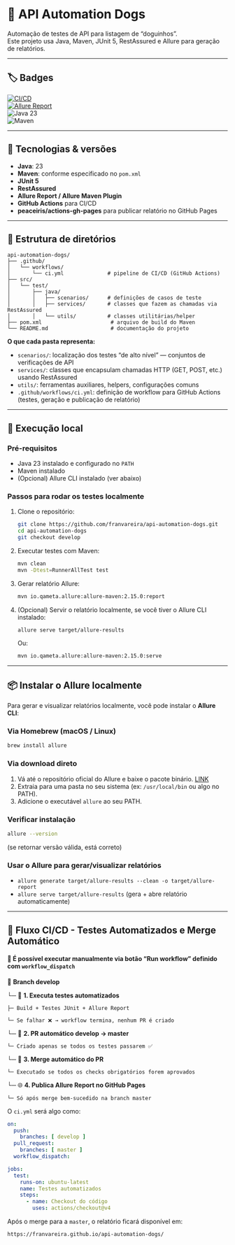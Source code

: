 # 🐶 API Automation Dogs

Automação de testes de API para listagem de “doguinhos”.  
Este projeto usa Java, Maven, JUnit 5, RestAssured e Allure para geração de relatórios.

---

## 🏷️ Badges

[![CI/CD](https://github.com/franvareira/api-automation-dogs/actions/workflows/ci.yml/badge.svg)](https://github.com/franvareira/api-automation-dogs/actions)  
[![Allure Report](https://img.shields.io/badge/Allure-Report-ED1C24?logo=allure&logoColor=white)](https://franvareira.github.io/api-automation-dogs/)  
![Java 23](https://img.shields.io/badge/Java-23-blue)  
![Maven](https://img.shields.io/badge/Maven-3.x-orange)

---

## 🧱 Tecnologias & versões

- **Java**: 23  
- **Maven**: conforme especificado no `pom.xml`  
- **JUnit 5**  
- **RestAssured**  
- **Allure Report / Allure Maven Plugin**  
- **GitHub Actions** para CI/CD  
- **peaceiris/actions-gh-pages** para publicar relatório no GitHub Pages

---

## 📂 Estrutura de diretórios

```
api-automation-dogs/
├── .github/
│   └── workflows/
│       └── ci.yml              # pipeline de CI/CD (GitHub Actions)
├── src/
│   └── test/
│       ├── java/
│       │   ├── scenarios/      # definições de casos de teste
│       │   ├── services/       # classes que fazem as chamadas via RestAssured
│       │   └── utils/          # classes utilitárias/helper
├── pom.xml                      # arquivo de build do Maven
└── README.md                    # documentação do projeto
```

**O que cada pasta representa:**

- `scenarios/`: localização dos testes “de alto nível” — conjuntos de verificações de API  
- `services/`: classes que encapsulam chamadas HTTP (GET, POST, etc.) usando RestAssured  
- `utils/`: ferramentas auxiliares, helpers, configurações comuns  
- `.github/workflows/ci.yml`: definição de workflow para GitHub Actions (testes, geração e publicação de relatório)

---

## 🧪 Execução local

### Pré-requisitos

- Java 23 instalado e configurado no `PATH`  
- Maven instalado  
- (Opcional) Allure CLI instalado (ver abaixo)

### Passos para rodar os testes localmente

1. Clone o repositório:

   ```bash
   git clone https://github.com/franvareira/api-automation-dogs.git
   cd api-automation-dogs
   git checkout develop
   ```

2. Executar testes com Maven:

   ```bash
   mvn clean
   mvn -Dtest=RunnerAllTest test
   ```

3. Gerar relatório Allure:

   ```bash
   mvn io.qameta.allure:allure-maven:2.15.0:report
   ```

4. (Opcional) Servir o relatório localmente, se você tiver o Allure CLI instalado:

   ```bash
   allure serve target/allure-results
   ```

   Ou:

   ```bash
   mvn io.qameta.allure:allure-maven:2.15.0:serve
   ```

---

## 📦 Instalar o Allure localmente

Para gerar e visualizar relatórios localmente, você pode instalar o **Allure CLI**:

### Via Homebrew (macOS / Linux)

```bash
brew install allure
```

### Via download direto

1. Vá até o repositório oficial do Allure e baixe o pacote binário. [LINK](https://allurereport.org/docs/install-for-windows/)  
2. Extraia para uma pasta no seu sistema (ex: `/usr/local/bin` ou algo no PATH).  
3. Adicione o executável `allure` ao seu PATH.

### Verificar instalação

```bash
allure --version
```

(se retornar versão válida, está correto)

### Usar o Allure para gerar/visualizar relatórios

- `allure generate target/allure-results --clean -o target/allure-report`  
- `allure serve target/allure-results` (gera + abre relatório automaticamente)

---


## 🚀 Fluxo CI/CD - Testes Automatizados e Merge Automático

#### 🧪 É possível executar manualmente via botão “Run workflow” definido com `workflow_dispatch`

📌 **Branch develop**

└─ 🧪 **1. Executa testes automatizados**

    ├─ Build + Testes JUnit + Allure Report

    └─ Se falhar ❌ → workflow termina, nenhum PR é criado

└─ 🤖 **2. PR automático develop → master**

    └─ Criado apenas se todos os testes passarem ✅

└─ 🔁 **3. Merge automático do PR**

    └─ Executado se todos os checks obrigatórios forem aprovados

└─ 🌐 **4. Publica Allure Report no GitHub Pages**

    └─ Só após merge bem-sucedido na branch master


O `ci.yml` será algo como:

```yml
on:
  push:
    branches: [ develop ]
  pull_request:
    branches: [ master ]
  workflow_dispatch:

jobs:
  test:
    runs-on: ubuntu-latest
    name: Testes automatizados
    steps:
      - name: Checkout do código
        uses: actions/checkout@v4
```

Após o merge para a `master`, o relatório ficará disponível em:

```
https://franvareira.github.io/api-automation-dogs/
```



